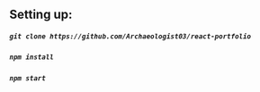 ## Setting up:

##### `git clone https://github.com/Archaeologist03/react-portfolio`

##### `npm install`

##### `npm start`
